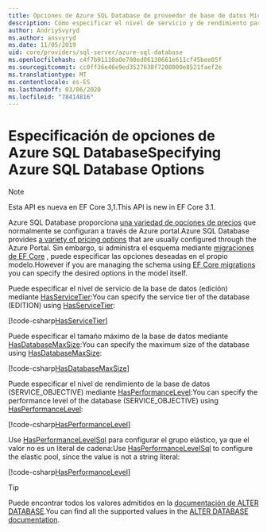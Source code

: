 ```yaml
---
title: Opciones de Azure SQL Database de proveedor de base de datos Microsoft SQL Server-EF Core
description: Cómo especificar el nivel de servicio y de rendimiento para Azure SQL Database con el proveedor de base de datos de SQL Server Entity Framework Core
author: AndriySvyryd
ms.author: ansvyryd
ms.date: 11/05/2019
uid: core/providers/sql-server/azure-sql-database
ms.openlocfilehash: c4f7b91110a0e700ed06130661e611cf45bee05f
ms.sourcegitcommit: cc0ff36e46e9ed3527638f7208000e8521faef2e
ms.translationtype: MT
ms.contentlocale: es-ES
ms.lasthandoff: 03/06/2020
ms.locfileid: "78414816"
---
```

# <a name="specifying-azure-sql-database-options"></a><span data-ttu-id="178bf-103">Especificación de opciones de Azure SQL Database</span><span class="sxs-lookup"><span data-stu-id="178bf-103">Specifying Azure SQL Database Options</span></span>

>[!NOTE]
> <span data-ttu-id="178bf-104">Esta API es nueva en EF Core 3,1.</span><span class="sxs-lookup"><span data-stu-id="178bf-104">This API is new in EF Core 3.1.</span></span>

<span data-ttu-id="178bf-105">Azure SQL Database proporciona [una variedad de opciones de precios](https://azure.microsoft.com/pricing/details/sql-database/single/) que normalmente se configuran a través de Azure portal.</span><span class="sxs-lookup"><span data-stu-id="178bf-105">Azure SQL Database provides [a variety of pricing options](https://azure.microsoft.com/pricing/details/sql-database/single/) that are usually configured through the Azure Portal.</span></span> <span data-ttu-id="178bf-106">Sin embargo, si administra el esquema mediante [migraciones de EF Core](xref:core/managing-schemas/migrations/index) , puede especificar las opciones deseadas en el propio modelo.</span><span class="sxs-lookup"><span data-stu-id="178bf-106">However if you are managing the schema using [EF Core migrations](xref:core/managing-schemas/migrations/index) you can specify the desired options in the model itself.</span></span>

<span data-ttu-id="178bf-107">Puede especificar el nivel de servicio de la base de datos (edición) mediante [HasServiceTier](/dotnet/api/Microsoft.EntityFrameworkCore.SqlServerModelBuilderExtensions.HasServiceTier):</span><span class="sxs-lookup"><span data-stu-id="178bf-107">You can specify the service tier of the database (EDITION) using [HasServiceTier](/dotnet/api/Microsoft.EntityFrameworkCore.SqlServerModelBuilderExtensions.HasServiceTier):</span></span>

[!code-csharp[HasServiceTier](../../../../samples/core/SqlServer/AzureDatabase/AzureSqlContext.cs?name=HasServiceTier)]

<span data-ttu-id="178bf-108">Puede especificar el tamaño máximo de la base de datos mediante [HasDatabaseMaxSize](/dotnet/api/Microsoft.EntityFrameworkCore.SqlServerModelBuilderExtensions.HasDatabaseMaxSize):</span><span class="sxs-lookup"><span data-stu-id="178bf-108">You can specify the maximum size of the database using [HasDatabaseMaxSize](/dotnet/api/Microsoft.EntityFrameworkCore.SqlServerModelBuilderExtensions.HasDatabaseMaxSize):</span></span>

[!code-csharp[HasDatabaseMaxSize](../../../../samples/core/SqlServer/AzureDatabase/AzureSqlContext.cs?name=HasDatabaseMaxSize)]

<span data-ttu-id="178bf-109">Puede especificar el nivel de rendimiento de la base de datos (SERVICE_OBJECTIVE) mediante [HasPerformanceLevel](/dotnet/api/Microsoft.EntityFrameworkCore.SqlServerModelBuilderExtensions.HasPerformanceLevel):</span><span class="sxs-lookup"><span data-stu-id="178bf-109">You can specify the performance level of the database (SERVICE_OBJECTIVE) using [HasPerformanceLevel](/dotnet/api/Microsoft.EntityFrameworkCore.SqlServerModelBuilderExtensions.HasPerformanceLevel):</span></span>

[!code-csharp[HasPerformanceLevel](../../../../samples/core/SqlServer/AzureDatabase/AzureSqlContext.cs?name=HasPerformanceLevel)]

<span data-ttu-id="178bf-110">Use [HasPerformanceLevelSql](/dotnet/api/Microsoft.EntityFrameworkCore.SqlServerModelBuilderExtensions.HasPerformanceLevelSql) para configurar el grupo elástico, ya que el valor no es un literal de cadena:</span><span class="sxs-lookup"><span data-stu-id="178bf-110">Use [HasPerformanceLevelSql](/dotnet/api/Microsoft.EntityFrameworkCore.SqlServerModelBuilderExtensions.HasPerformanceLevelSql) to configure the elastic pool, since the value is not a string literal:</span></span>

[!code-csharp[HasPerformanceLevel](../../../../samples/core/SqlServer/AzureDatabase/AzureSqlContext.cs?name=HasPerformanceLevelSql)]


>[!TIP]
> <span data-ttu-id="178bf-111">Puede encontrar todos los valores admitidos en la [documentación de ALTER DATABASE](/sql/t-sql/statements/alter-database-transact-sql?view=azuresqldb-current).</span><span class="sxs-lookup"><span data-stu-id="178bf-111">You can find all the supported values in the [ALTER DATABASE documentation](/sql/t-sql/statements/alter-database-transact-sql?view=azuresqldb-current).</span></span>